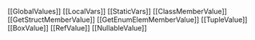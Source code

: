 [[GlobalValues]]
[[LocalVars]]
[[StaticVars]]
[[ClassMemberValue]]
[[GetStructMemberValue]]
[[GetEnumElemMemberValue]]
[[TupleValue]]
[[BoxValue]]
[[RefValue]]
[[NullableValue]]

